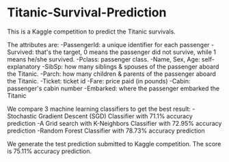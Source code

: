 # Titanic-Survival-Prediction
This is a Kaggle competition to predict the Titanic survivals.

The attributes are:
-PassengerId: a unique identifier for each passenger
-Survived: that's the target, 0 means the passenger did not survive, while 1 means he/she survived.
-Pclass: passenger class.
-Name, Sex, Age: self-explanatory
-SibSp: how many siblings & spouses of the passenger aboard the Titanic.
-Parch: how many children & parents of the passenger aboard the Titanic.
-Ticket: ticket id
-Fare: price paid (in pounds)
-Cabin: passenger's cabin number
-Embarked: where the passenger embarked the Titanic

We compare 3 machine learning classifiers to get the best result:
-Stochastic Gradient Descent (SGD) Classifier with 71.1% accuracy prediction
-A Grid search with K-Neighbors Classifier with 72.95% accuracy prediction
-Random Forest Classifier with 78.73% accuracy prediction

We generate the test prediction submitted to Kaggle competition. The score is 75.11% accuracy prediction.
